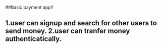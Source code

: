 ##Basic payment app!!
<h2>
  1.user can signup and search for other users to send money.
  2.user can tranfer money authenticatically.
</h2>
